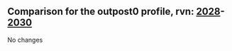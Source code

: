 ## Comparison for the outpost0 profile, rvn: [2028](https://github.com/PRO100KatYT/FortniteProfileRevisions/tree/main/profiles/outpost0/2028%20outpost0.json)-[2030](https://github.com/PRO100KatYT/FortniteProfileRevisions/tree/main/profiles/outpost0/2030%20outpost0.json)

No changes
